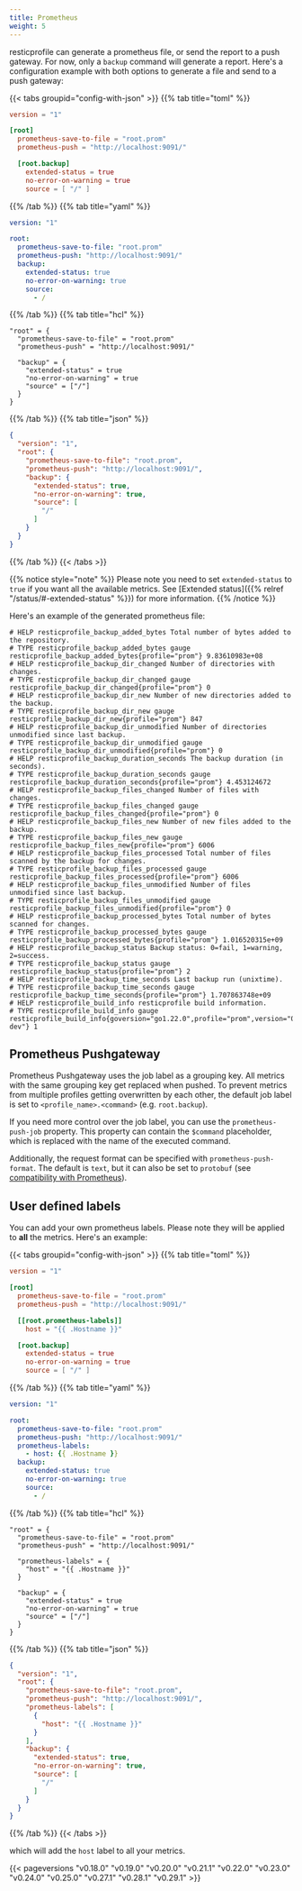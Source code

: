 ```yaml
---
title: Prometheus
weight: 5
---
```




resticprofile can generate a prometheus file, or send the report to a push gateway. For now, only a `backup` command will generate a report.
Here's a configuration example with both options to generate a file and send to a push gateway:

{{< tabs groupid="config-with-json" >}}
{{% tab title="toml" %}}

```toml
version = "1"

[root]
  prometheus-save-to-file = "root.prom"
  prometheus-push = "http://localhost:9091/"

  [root.backup]
    extended-status = true
    no-error-on-warning = true
    source = [ "/" ]
```

{{% /tab %}}
{{% tab title="yaml" %}}

```yaml
version: "1"

root:
  prometheus-save-to-file: "root.prom"
  prometheus-push: "http://localhost:9091/"
  backup:
    extended-status: true
    no-error-on-warning: true
    source:
      - /
```

{{% /tab %}}
{{% tab title="hcl" %}}

```hcl
"root" = {
  "prometheus-save-to-file" = "root.prom"
  "prometheus-push" = "http://localhost:9091/"

  "backup" = {
    "extended-status" = true
    "no-error-on-warning" = true
    "source" = ["/"]
  }
}
```

{{% /tab %}}
{{% tab title="json" %}}

```json
{
  "version": "1",
  "root": {
    "prometheus-save-to-file": "root.prom",
    "prometheus-push": "http://localhost:9091/",
    "backup": {
      "extended-status": true,
      "no-error-on-warning": true,
      "source": [
        "/"
      ]
    }
  }
}
```

{{% /tab %}}
{{< /tabs >}}

{{% notice style="note" %}}
Please note you need to set `extended-status` to `true` if you want all the available metrics. See [Extended status]({{% relref "/status/#-extended-status" %}}) for more information.
{{% /notice %}}

Here's an example of the generated prometheus file:

```
# HELP resticprofile_backup_added_bytes Total number of bytes added to the repository.
# TYPE resticprofile_backup_added_bytes gauge
resticprofile_backup_added_bytes{profile="prom"} 9.83610983e+08
# HELP resticprofile_backup_dir_changed Number of directories with changes.
# TYPE resticprofile_backup_dir_changed gauge
resticprofile_backup_dir_changed{profile="prom"} 0
# HELP resticprofile_backup_dir_new Number of new directories added to the backup.
# TYPE resticprofile_backup_dir_new gauge
resticprofile_backup_dir_new{profile="prom"} 847
# HELP resticprofile_backup_dir_unmodified Number of directories unmodified since last backup.
# TYPE resticprofile_backup_dir_unmodified gauge
resticprofile_backup_dir_unmodified{profile="prom"} 0
# HELP resticprofile_backup_duration_seconds The backup duration (in seconds).
# TYPE resticprofile_backup_duration_seconds gauge
resticprofile_backup_duration_seconds{profile="prom"} 4.453124672
# HELP resticprofile_backup_files_changed Number of files with changes.
# TYPE resticprofile_backup_files_changed gauge
resticprofile_backup_files_changed{profile="prom"} 0
# HELP resticprofile_backup_files_new Number of new files added to the backup.
# TYPE resticprofile_backup_files_new gauge
resticprofile_backup_files_new{profile="prom"} 6006
# HELP resticprofile_backup_files_processed Total number of files scanned by the backup for changes.
# TYPE resticprofile_backup_files_processed gauge
resticprofile_backup_files_processed{profile="prom"} 6006
# HELP resticprofile_backup_files_unmodified Number of files unmodified since last backup.
# TYPE resticprofile_backup_files_unmodified gauge
resticprofile_backup_files_unmodified{profile="prom"} 0
# HELP resticprofile_backup_processed_bytes Total number of bytes scanned for changes.
# TYPE resticprofile_backup_processed_bytes gauge
resticprofile_backup_processed_bytes{profile="prom"} 1.016520315e+09
# HELP resticprofile_backup_status Backup status: 0=fail, 1=warning, 2=success.
# TYPE resticprofile_backup_status gauge
resticprofile_backup_status{profile="prom"} 2
# HELP resticprofile_backup_time_seconds Last backup run (unixtime).
# TYPE resticprofile_backup_time_seconds gauge
resticprofile_backup_time_seconds{profile="prom"} 1.707863748e+09
# HELP resticprofile_build_info resticprofile build information.
# TYPE resticprofile_build_info gauge
resticprofile_build_info{goversion="go1.22.0",profile="prom",version="0.26.0-dev"} 1

```

## Prometheus Pushgateway

Prometheus Pushgateway uses the job label as a grouping key. All metrics with the same grouping key get replaced when pushed. To prevent metrics from multiple profiles getting overwritten by each other, the default job label is set to `<profile_name>.<command>` (e.g. `root.backup`).

If you need more control over the job label, you can use the `prometheus-push-job` property. This property can contain the `$command` placeholder, which is replaced with the name of the executed command.

Additionally, the request format can be specified with `prometheus-push-format`. The default is `text`, but it can also be set to `protobuf` (see [compatibility with Prometheus](https://prometheus.io/docs/instrumenting/exposition_formats/#exposition-formats)).

## User defined labels

You can add your own prometheus labels. Please note they will be applied to **all** the metrics.
Here's an example:

{{< tabs groupid="config-with-json" >}}
{{% tab title="toml" %}}

```toml
version = "1"

[root]
  prometheus-save-to-file = "root.prom"
  prometheus-push = "http://localhost:9091/"

  [[root.prometheus-labels]]
    host = "{{ .Hostname }}"

  [root.backup]
    extended-status = true
    no-error-on-warning = true
    source = [ "/" ]
```

{{% /tab %}}
{{% tab title="yaml" %}}

```yaml
version: "1"

root:
  prometheus-save-to-file: "root.prom"
  prometheus-push: "http://localhost:9091/"
  prometheus-labels:
    - host: {{ .Hostname }}
  backup:
    extended-status: true
    no-error-on-warning: true
    source:
      - /
```

{{% /tab %}}
{{% tab title="hcl" %}}

```hcl
"root" = {
  "prometheus-save-to-file" = "root.prom"
  "prometheus-push" = "http://localhost:9091/"

  "prometheus-labels" = {
    "host" = "{{ .Hostname }}"
  }

  "backup" = {
    "extended-status" = true
    "no-error-on-warning" = true
    "source" = ["/"]
  }
}
```

{{% /tab %}}
{{% tab title="json" %}}

```json
{
  "version": "1",
  "root": {
    "prometheus-save-to-file": "root.prom",
    "prometheus-push": "http://localhost:9091/",
    "prometheus-labels": [
      {
        "host": "{{ .Hostname }}"
      }
    ],
    "backup": {
      "extended-status": true,
      "no-error-on-warning": true,
      "source": [
        "/"
      ]
    }
  }
}
```

{{% /tab %}}
{{< /tabs >}}


which will add the `host` label to all your metrics.

{{< pageversions "v0.18.0" "v0.19.0" "v0.20.0" "v0.21.1" "v0.22.0" "v0.23.0" "v0.24.0" "v0.25.0" "v0.27.1" "v0.28.1" "v0.29.1" >}}
